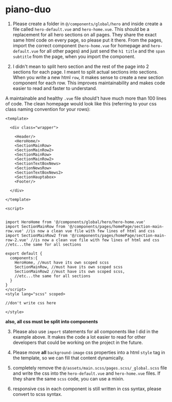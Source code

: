 # piano-duo

1. Please create a folder in `@/components/global/hero` and inside create a file called `hero-default.vue` and `hero-home.vue`. This should be a replacement for all hero sections on all pages. They share the exact same html code on every page, so please put it there. From the pages, import the correct component (`hero-home.vue` for homepage and `hero-default.vue` for all other pages) and just send the `h1 title` and the `span subtitle` from the page, when you import the component.

2. I didn't mean to split hero section and the rest of the page into 2 sections for each page. I meant to split actual sections into sections. When you write a new html `row`, it makes sense to create a new section component for each row. This improves maintainability and makes code easier to read and faster to understand.

A maintainable and healthy `.vue` file should't have much more than 100 lines of code.
The clean homepage would look like this (referring to your css class naming convention for your rows):

```vue
<template>

  <div class="wrapper">

    <Header/>
    <HeroHome/>
    <SectionMainRow>
    <SectionMainRow2>
    <SectionMainRow>
    <SectionMainRow2>
    <SectionTextBoxNews>
    <SectionNewsRow>
    <SectionTextBoxNews2>
    <SectionHauptabox>
    <Footer/>

  </div>

</template>

<script>


import HeroHome from '@/components/global/hero/hero-home.vue'
import SectionMainRow from '@/components/pages/homePage/section-main-row.vue' //is now a clean vue file with few lines of html and css
import SectionMainRow2 from '@/components/pages/homePage/section-main-row-2.vue' //is now a clean vue file with few lines of html and css
//etc...the same for all sections

export default {
  components:{
    HeroHome, //must have its own scoped scss
    SectionMainRow, //must have its own scoped scss
    SectionMainRow2 //must have its own scoped scss,
    //etc...the same for all sections
  }
}
</script>
<style lang="scss" scoped>

//don't write css here

</style>

```

**also, all css must be split into components**

3. Please also use `import` statements for all components like I did in the example above. It makes the code a lot easier to read for other developers that could be working on the project in the future.

4. Please move **all** `background-image` css properties into a html `style` tag in the template, so we can fill that content dynamically.

5. completely remove the `@/assets/main.scss/pages.scss/_global.scss` file and write the css into the `hero-default.vue` and `hero-home.vue` files. If they share the same `scss` code, you can use a mixin.

6. responsive css in each component is still written in css syntax, please convert to scss syntax.


